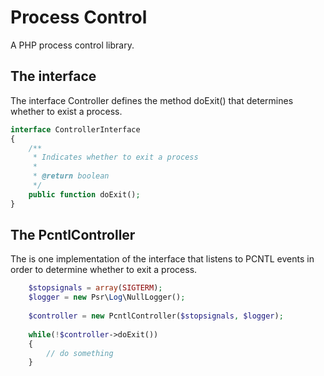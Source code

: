 Process Control
===============

A PHP process control library.

## The interface

The interface Controller defines the method doExit() that determines whether to exist a process.

```php
interface ControllerInterface
{
    /**
     * Indicates whether to exit a process
     *
     * @return boolean
     */
    public function doExit();
}
```

## The PcntlController

The is one implementation of the interface that listens to PCNTL events in order to determine whether to exit a process.

```php
    $stopsignals = array(SIGTERM);
    $logger = new Psr\Log\NullLogger();
    
    $controller = new PcntlController($stopsignals, $logger);
    
    while(!$controller->doExit())
    {
        // do something
    }
```